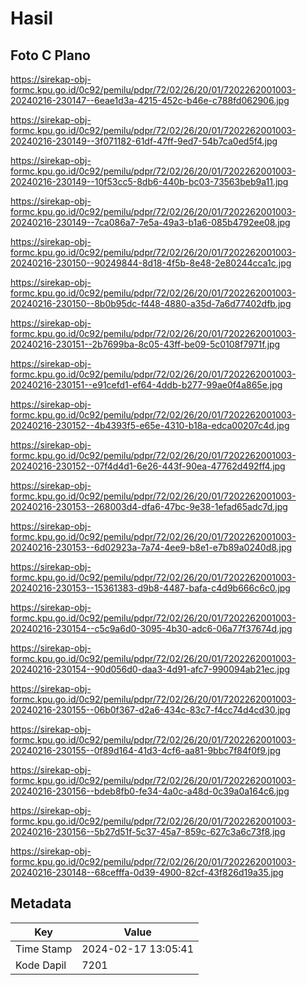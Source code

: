 # Hasil

## Foto C Plano

https://sirekap-obj-formc.kpu.go.id/0c92/pemilu/pdpr/72/02/26/20/01/7202262001003-20240216-230147--6eae1d3a-4215-452c-b46e-c788fd062906.jpg

https://sirekap-obj-formc.kpu.go.id/0c92/pemilu/pdpr/72/02/26/20/01/7202262001003-20240216-230149--3f071182-61df-47ff-9ed7-54b7ca0ed5f4.jpg

https://sirekap-obj-formc.kpu.go.id/0c92/pemilu/pdpr/72/02/26/20/01/7202262001003-20240216-230149--10f53cc5-8db6-440b-bc03-73563beb9a11.jpg

https://sirekap-obj-formc.kpu.go.id/0c92/pemilu/pdpr/72/02/26/20/01/7202262001003-20240216-230149--7ca086a7-7e5a-49a3-b1a6-085b4792ee08.jpg

https://sirekap-obj-formc.kpu.go.id/0c92/pemilu/pdpr/72/02/26/20/01/7202262001003-20240216-230150--90249844-8d18-4f5b-8e48-2e80244cca1c.jpg

https://sirekap-obj-formc.kpu.go.id/0c92/pemilu/pdpr/72/02/26/20/01/7202262001003-20240216-230150--8b0b95dc-f448-4880-a35d-7a6d77402dfb.jpg

https://sirekap-obj-formc.kpu.go.id/0c92/pemilu/pdpr/72/02/26/20/01/7202262001003-20240216-230151--2b7699ba-8c05-43ff-be09-5c0108f7971f.jpg

https://sirekap-obj-formc.kpu.go.id/0c92/pemilu/pdpr/72/02/26/20/01/7202262001003-20240216-230151--e91cefd1-ef64-4ddb-b277-99ae0f4a865e.jpg

https://sirekap-obj-formc.kpu.go.id/0c92/pemilu/pdpr/72/02/26/20/01/7202262001003-20240216-230152--4b4393f5-e65e-4310-b18a-edca00207c4d.jpg

https://sirekap-obj-formc.kpu.go.id/0c92/pemilu/pdpr/72/02/26/20/01/7202262001003-20240216-230152--07f4d4d1-6e26-443f-90ea-47762d492ff4.jpg

https://sirekap-obj-formc.kpu.go.id/0c92/pemilu/pdpr/72/02/26/20/01/7202262001003-20240216-230153--268003d4-dfa6-47bc-9e38-1efad65adc7d.jpg

https://sirekap-obj-formc.kpu.go.id/0c92/pemilu/pdpr/72/02/26/20/01/7202262001003-20240216-230153--6d02923a-7a74-4ee9-b8e1-e7b89a0240d8.jpg

https://sirekap-obj-formc.kpu.go.id/0c92/pemilu/pdpr/72/02/26/20/01/7202262001003-20240216-230153--15361383-d9b8-4487-bafa-c4d9b666c6c0.jpg

https://sirekap-obj-formc.kpu.go.id/0c92/pemilu/pdpr/72/02/26/20/01/7202262001003-20240216-230154--c5c9a6d0-3095-4b30-adc6-06a77f37674d.jpg

https://sirekap-obj-formc.kpu.go.id/0c92/pemilu/pdpr/72/02/26/20/01/7202262001003-20240216-230154--90d056d0-daa3-4d91-afc7-990094ab21ec.jpg

https://sirekap-obj-formc.kpu.go.id/0c92/pemilu/pdpr/72/02/26/20/01/7202262001003-20240216-230155--06b0f367-d2a6-434c-83c7-f4cc74d4cd30.jpg

https://sirekap-obj-formc.kpu.go.id/0c92/pemilu/pdpr/72/02/26/20/01/7202262001003-20240216-230155--0f89d164-41d3-4cf6-aa81-9bbc7f84f0f9.jpg

https://sirekap-obj-formc.kpu.go.id/0c92/pemilu/pdpr/72/02/26/20/01/7202262001003-20240216-230156--bdeb8fb0-fe34-4a0c-a48d-0c39a0a164c6.jpg

https://sirekap-obj-formc.kpu.go.id/0c92/pemilu/pdpr/72/02/26/20/01/7202262001003-20240216-230156--5b27d51f-5c37-45a7-859c-627c3a6c73f8.jpg

https://sirekap-obj-formc.kpu.go.id/0c92/pemilu/pdpr/72/02/26/20/01/7202262001003-20240216-230148--68cefffa-0d39-4900-82cf-43f826d19a35.jpg


## Metadata

| Key        | Value               |
| ---------- | ------------------- |
| Time Stamp | 2024-02-17 13:05:41 |
| Kode Dapil | 7201                |



